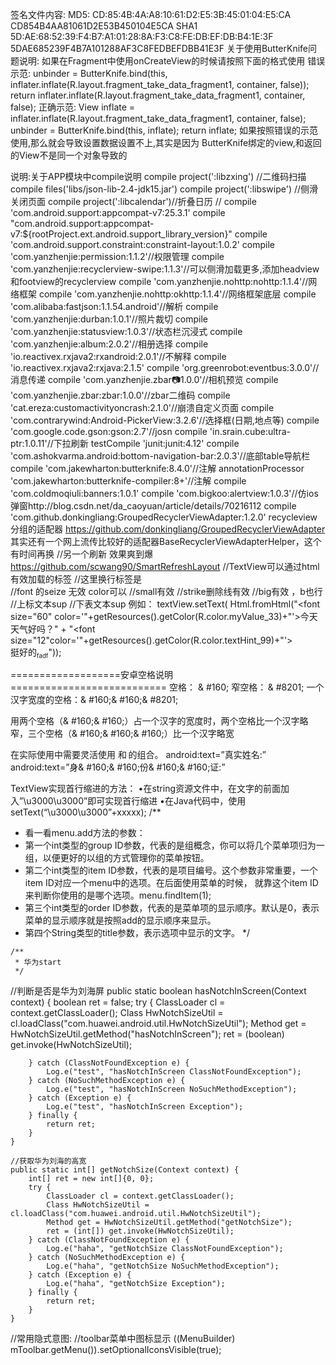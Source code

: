 签名文件内容:
MD5:
    CD:85:4B:4A:A8:10:61:D2:E5:3B:45:01:04:E5:CA
    CD854B4AA81061D2E53B450104E5CA
SHA1 
    5D:AE:68:52:39:F4:B7:A1:01:28:8A:F3:C8:FE:DB:EF:DB:B4:1E:3F
    5DAE685239F4B7A101288AF3C8FEDBEFDBB41E3F
关于使用ButterKnife问题说明:
如果在Fragment中使用onCreateView的时候请按照下面的格式使用
	错误示范:
        unbinder = ButterKnife.bind(this, inflater.inflate(R.layout.fragment_take_data_fragment1, container, false));
        return inflater.inflate(R.layout.fragment_take_data_fragment1, container, false);
	正确示范:
		View inflate = inflater.inflate(R.layout.fragment_take_data_fragment1, container, false);
        unbinder = ButterKnife.bind(this, inflate);
        return inflate;
	如果按照错误的示范使用,那么就会导致设置数据设置不上,其实是因为	ButterKnife绑定的view,和返回的View不是同一个对象导致的
		

说明:关于APP模块中compile说明
    compile project(':libzxing') //二维码扫描
    compile files('libs/json-lib-2.4-jdk15.jar')
    compile project(':libswipe') //侧滑关闭页面
    compile project(':libcalendar')//折叠日历
    // compile 'com.android.support:appcompat-v7:25.3.1'
    compile "com.android.support:appcompat-v7:${rootProject.ext.android.support_library_version}"
    compile 'com.android.support.constraint:constraint-layout:1.0.2'
    compile 'com.yanzhenjie:permission:1.1.2'//权限管理
    compile 'com.yanzhenjie:recyclerview-swipe:1.1.3'//可以侧滑加载更多,添加headview和footview的recyclerview
    compile 'com.yanzhenjie.nohttp:nohttp:1.1.4'//网络框架
    compile 'com.yanzhenjie.nohttp:okhttp:1.1.4'//网络框架底层
    compile 'com.alibaba:fastjson:1.1.54.android'//解析
    compile 'com.yanzhenjie:durban:1.0.1'//照片裁切
    compile 'com.yanzhenjie:statusview:1.0.3'//状态栏沉浸式
    compile 'com.yanzhenjie:album:2.0.2'//相册选择
    compile 'io.reactivex.rxjava2:rxandroid:2.0.1'//不解释
    compile 'io.reactivex.rxjava2:rxjava:2.1.5'
    compile 'org.greenrobot:eventbus:3.0.0'//消息传递
    compile 'com.yanzhenjie.zbar:camera:1.0.0'//相机预览
    compile 'com.yanzhenjie.zbar:zbar:1.0.0'//zbar二维码
    compile 'cat.ereza:customactivityoncrash:2.1.0'//崩溃自定义页面
    compile 'com.contrarywind:Android-PickerView:3.2.6'//选择框(日期,地点等)
    compile 'com.google.code.gson:gson:2.7'//josn
    compile 'in.srain.cube:ultra-ptr:1.0.11'//下拉刷新
    testCompile 'junit:junit:4.12'
    compile 'com.ashokvarma.android:bottom-navigation-bar:2.0.3'//底部table导航栏
    compile 'com.jakewharton:butterknife:8.4.0'//注解
    annotationProcessor 'com.jakewharton:butterknife-compiler:8+'//注解
    compile 'com.coldmoqiuli:banners:1.0.1'
    compile 'com.bigkoo:alertview:1.0.3'//仿ios弹窗http://blog.csdn.net/da_caoyuan/article/details/70216112
     compile 'com.github.donkingliang:GroupedRecyclerViewAdapter:1.2.0' recycleview 分组的适配器  https://github.com/donkingliang/GroupedRecyclerViewAdapter
     其实还有一个网上流传比较好的适配器BaseRecyclerViewAdapterHelper，这个有时间再换
        //另一个刷新  效果爽到爆 https://github.com/scwang90/SmartRefreshLayout
//TextView可以通过html有效加载的标签
  //这里换行标签是<br/>
  //font 的seize 无效 color可以
 //small有效
 //strike删除线有效
 //big有效 ，b也行
 //上标文本sup
  //下表文本sup
  例如：
        textView.setText(
                Html.fromHtml("<font size=\"60\" color='"+getResources().getColor(R.color.myValue_33)+"'>今天天气好吗？</font>" +
                "<font size=\"12\"color='"+getResources().getColor(R.color.textHint_99)+"'><br/>挺好的<sub><small>fadf</small></sub></font>"));


===================安卓空格说明===========================
空格： & #160;
窄空格： & #8201;
一个汉字宽度的空格：& #160;& #160;& #8201;

用两个空格（& #160;& #160;）占一个汉字的宽度时，两个空格比一个汉字略窄，三个空格（& #160;& #160;& #160;）比一个汉字略宽

在实际使用中需要灵活使用 和 的组合。
android:text=”真实姓名:”
android:text=”身& #160;& #160;份& #160;& #160;证:”

TextView实现首行缩进的方法：
•在string资源文件中，在文字的前面加入”\u3000\u3000”即可实现首行缩进
•在Java代码中，使用setText(“\u3000\u3000”+xxxxx);
  /**
  *  看一看menu.add方法的参数：
  *  第一个int类型的group ID参数，代表的是组概念，你可以将几个菜单项归为一组，以便更好的以组的方式管理你的菜单按钮。
  *  第二个int类型的item ID参数，代表的是项目编号。这个参数非常重要，一个item ID对应一个menu中的选项。在后面使用菜单的时候，
  就靠这个item ID来判断你使用的是哪个选项。menu.findItem(1);
  *  第三个int类型的order ID参数，代表的是菜单项的显示顺序。默认是0，表示菜单的显示顺序就是按照add的显示顺序来显示。
  *  第四个String类型的title参数，表示选项中显示的文字。
   */

    /**
     * 华为start
     */
//判断是否是华为刘海屏
    public static boolean hasNotchInScreen(Context context) {
        boolean ret = false;
        try {
            ClassLoader cl = context.getClassLoader();
            Class HwNotchSizeUtil = cl.loadClass("com.huawei.android.util.HwNotchSizeUtil");
            Method get = HwNotchSizeUtil.getMethod("hasNotchInScreen");
            ret = (boolean) get.invoke(HwNotchSizeUtil);

        } catch (ClassNotFoundException e) {
            Log.e("test", "hasNotchInScreen ClassNotFoundException");
        } catch (NoSuchMethodException e) {
            Log.e("test", "hasNotchInScreen NoSuchMethodException");
        } catch (Exception e) {
            Log.e("test", "hasNotchInScreen Exception");
        } finally {
            return ret;
        }
    }

    //获取华为刘海的高宽
    public static int[] getNotchSize(Context context) {
        int[] ret = new int[]{0, 0};
        try {
            ClassLoader cl = context.getClassLoader();
            Class HwNotchSizeUtil = cl.loadClass("com.huawei.android.util.HwNotchSizeUtil");
            Method get = HwNotchSizeUtil.getMethod("getNotchSize");
            ret = (int[]) get.invoke(HwNotchSizeUtil);
        } catch (ClassNotFoundException e) {
            Log.e("haha", "getNotchSize ClassNotFoundException");
        } catch (NoSuchMethodException e) {
            Log.e("haha", "getNotchSize NoSuchMethodException");
        } catch (Exception e) {
            Log.e("haha", "getNotchSize Exception");
        } finally {
            return ret;
        }
    }

//常用隐式意图:
//toolbar菜单中图标显示
((MenuBuilder) mToolbar.getMenu()).setOptionalIconsVisible(true);
